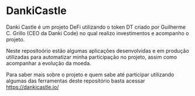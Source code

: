 # DankiCastle

Danki Castle é um projeto DeFi utilizando o token DT criado por Guilherme C. Grillo (CEO da Danki Code) no qual realizo investimentos e acompanho o projeto. 

Neste repositoório estão algumas aplicações desenvolvidas e em produção utilizadas para automatizar minha participação no projeto, assim como acompanhar a evolução da moeda.

Para saber mais sobre o projeto e quem sabe até participar utilizando algumas das ferramentas deste repositório basta acessar https://dankicastle.io/
